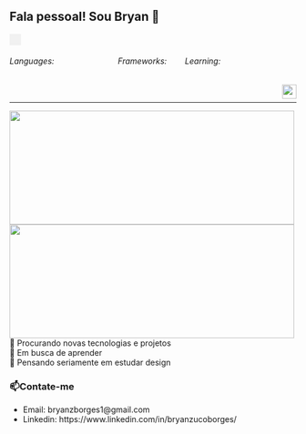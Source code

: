 ## Fala pessoal! Sou Bryan  👋

<div style="display: flex; flex-direction: row;">
  <div style="background-color: #f1f1f1; padding: 10px;">
  </div>
</div>

<div style="display: flex;">
  <h6>Languages:</h6>
  <img src="https://img.shields.io/badge/HTML-%20?style=flat-square&logo=html5&logoColor=white&color=700f0a" height="16" />
  <img src="https://img.shields.io/badge/C++-%20?style=flat-square&logo=c%2B%2B&logoColor=white&color=5f0d14" height="16" />
  <img src="https://img.shields.io/badge/CSS3-%20?style=flat-square&logo=css3&logoColor=white&color=4e0b1e" height="16" />
  <img src="https://img.shields.io/badge/JAVA-%20?style=flat-square&logo=java&logoColor=white&color=3e0928" height="16" />
  <img src="https://img.shields.io/badge/SASS-%20?style=flat-square&logo=sass&logoColor=white&color=2d0732" height="16" />
  <img src="https://img.shields.io/badge/PYTHON-%20?style=flat-square&logo=python&logoColor=white&color=130342" height="16"/>
  <img src="https://img.shields.io/badge/SQL-%20?style=flat-square&logo=mysql&logoColor=white&color=01004d" height="16"/>
  <h6>Frameworks:</h6>
<!--   <img src="https://img.shields.io/badge/LARAVEL-%20?style=flat-square&logo=laravel&logoColor=white&color=811100" height="16" /> -->
<!--   <img src="https://img.shields.io/badge/LUMEN-%20?style=flat-square&logo=lumen&logoColor=white&color=6b0e0d" height="16" /> -->
<!--   <img src="https://img.shields.io/badge/VUE.JS-%20?style=flat-square&logo=vue.js&logoColor=white&color=550b1a" height="16" /> -->
  <img src="https://img.shields.io/badge/BOOTSTRAP-%20?style=flat-square&logo=bootstrap&logoColor=white&color=3d0829" height="16" />
<!--   <img src="https://img.shields.io/badge/BULMA-%20?style=flat-square&logo=bulma&logoColor=white&color=230538" height="16" /> -->
  <img src="https://img.shields.io/badge/REACT-%20?style=flat-square&logo=react&logoColor=white&color=01004d" height="16" />
  
  <h6>Learning:</h6>
  <!--<img height="16" src="https://img.shields.io/badge/ELIXIR-%20?style=flat-square&logo=elixir&logoColor=white&color=811100" />-->
  <img height="16" src="https://img.shields.io/badge/RUST-%20?style=flat-square&logo=rust&logoColor=white&color=811200" />
<img height="16" src="https://img.shields.io/badge/RUBY-%20?style=flat-square&logo=ruby&logoColor=white&color=811200" />
</div>
&nbsp;
<a href="#">
  <img align="right" src="https://komarev.com/ghpvc/?username=bryantoken&style=flat-square" height="25" />
</a>



<!--<a target="_blank" href="https://13dev.pt">
  <img align="right" src="globe(1).svg" height="25" width="25"/>
</a>
<a target="_blank" href="https://linkedin.com/in/leo-oliveira13">
  <img align="right" src="linkedin.svg" height="25" width="25" />
</a>

<a target="_blank" href="https://gitlab.com/13dev">
  <img align="right" src="gitlab(1).svg" height="25" width="25" />
</a>
-->
---
<div style="display:flex; flex-direction:column">
  <div>
    <div>
  <img src="https://github-readme-stats.vercel.app/api?username=bryantoken&show_icons=true&include_all_commits=true&line_height=20&hide_border=true&theme=graywhite" width="500" height="200"/>
 
</div>
<div>
   <img src="https://github-readme-stats.vercel.app/api/top-langs/?username=bryantoken&hide_progress=true" width="500" height="200" />
</div>
  </div>
  <div>
🔭 Procurando novas tecnologias e projetos<br>
🌱 Em busca de aprender<br>
🤔 Pensando seriamente em estudar design<br>

### 📫Contate-me
<ul>
  <li>
    Email: bryanzborges1@gmail.com
  </li>
  <li>
Linkedin: https://www.linkedin.com/in/bryanzucoborges/
  </li>
</ul>
  </div>


</div>


